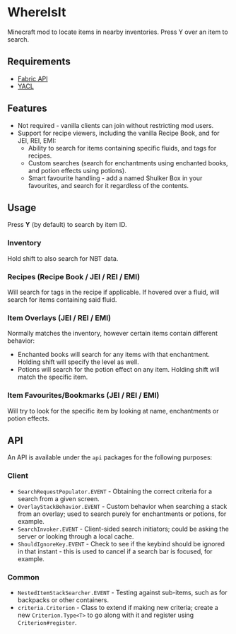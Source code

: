 # WhereIsIt

Minecraft mod to locate items in nearby inventories. Press Y over an item to search.

## Requirements

- [Fabric API](https://modrinth.com/mod/fabric-api)
- [YACL](https://modrinth.com/mod/yacl)

## Features

- Not required - vanilla clients can join without restricting mod users.
- Support for recipe viewers, including the vanilla Recipe Book, and for JEI, REI, EMI:
  - Ability to search for items containing specific fluids, and tags for recipes.
  - Custom searches (search for enchantments using enchanted books, and potion effects using potions).
  - Smart favourite handling - add a named Shulker Box in your favourites, and search for it regardless of the contents.

## Usage

Press **Y** (by default) to search by item ID.

### Inventory

Hold shift to also search for NBT data.

### Recipes (Recipe Book / JEI / REI / EMI)

Will search for tags in the recipe if applicable. If hovered over a fluid, will search for items containing said fluid.

### Item Overlays (JEI / REI / EMI)

Normally matches the inventory, however certain items contain different behavior:

- Enchanted books will search for any items with that enchantment. Holding shift will specify the level as well.
- Potions will search for the potion effect on any item. Holding shift will match the specific item.

### Item Favourites/Bookmarks (JEI / REI / EMI)

Will try to look for the specific item by looking at name, enchantments or potion effects.

## API

An API is available under the `api` packages for the following purposes:

### Client

- `SearchRequestPopulator.EVENT` - Obtaining the correct criteria for a search from a given screen.
- `OverlayStackBehavior.EVENT` - Custom behavior when searching a stack from an overlay; used to
  search purely for enchantments or potions, for example.
- `SearchInvoker.EVENT` - Client-sided search initiators; could be asking the server or looking through a local cache.
- `ShouldIgnoreKey.EVENT` - Check to see if the keybind should be ignored in that instant - this is used to cancel if
  a search bar is focused, for example.

### Common

- `NestedItemStackSearcher.EVENT` - Testing against sub-items, such as for backpacks or other containers.
- `criteria.Criterion` - Class to extend if making new criteria; create a new `Criterion.Type<T>` to go along with it
  and register using `Criterion#register`.